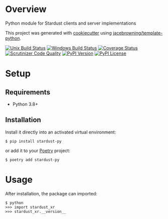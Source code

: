 # Overview

Python module for Stardust clients and server implementations

This project was generated with [cookiecutter](https://github.com/audreyr/cookiecutter) using [jacebrowning/template-python](https://github.com/jacebrowning/template-python).

[![Unix Build Status](https://img.shields.io/travis/technobaboo/stardust-py/main.svg?label=unix)](https://travis-ci.org/technobaboo/stardust-py)
[![Windows Build Status](https://img.shields.io/appveyor/ci/technobaboo/stardust-py/main.svg?label=windows)](https://ci.appveyor.com/project/technobaboo/stardust-py)
[![Coverage Status](https://img.shields.io/coveralls/technobaboo/stardust-py/main.svg)](https://coveralls.io/r/technobaboo/stardust-py)
[![Scrutinizer Code Quality](https://img.shields.io/scrutinizer/g/technobaboo/stardust-py.svg)](https://scrutinizer-ci.com/g/technobaboo/stardust-py/?branch=main)
[![PyPI Version](https://img.shields.io/pypi/v/stardust-py.svg)](https://pypi.org/project/stardust-py)
[![PyPI License](https://img.shields.io/pypi/l/stardust-py.svg)](https://pypi.org/project/stardust-py)

# Setup

## Requirements

* Python 3.8+

## Installation

Install it directly into an activated virtual environment:

```text
$ pip install stardust-py
```

or add it to your [Poetry](https://poetry.eustace.io/) project:

```text
$ poetry add stardust-py
```

# Usage

After installation, the package can imported:

```text
$ python
>>> import stardust_xr
>>> stardust_xr.__version__
```
